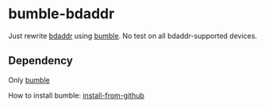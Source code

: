# bumble-bdaddr

Just rewrite [bdaddr](https://github.com/thxomas/bdaddr) using [bumble](https://github.com/google/bumble). No test on all bdaddr-supported devices.

## Dependency

Only [bumble](https://github.com/google/bumble)

How to install bumble: [install-from-github](https://google.github.io/bumble/getting_started.html#install-from-github)